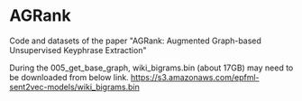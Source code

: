 # AGRank

Code and datasets of the paper "AGRank: Augmented Graph-based Unsupervised Keyphrase Extraction"

During the 005_get_base_graph, wiki_bigrams.bin (about 17GB) may need to be downloaded from below link. https://s3.amazonaws.com/epfml-sent2vec-models/wiki_bigrams.bin
